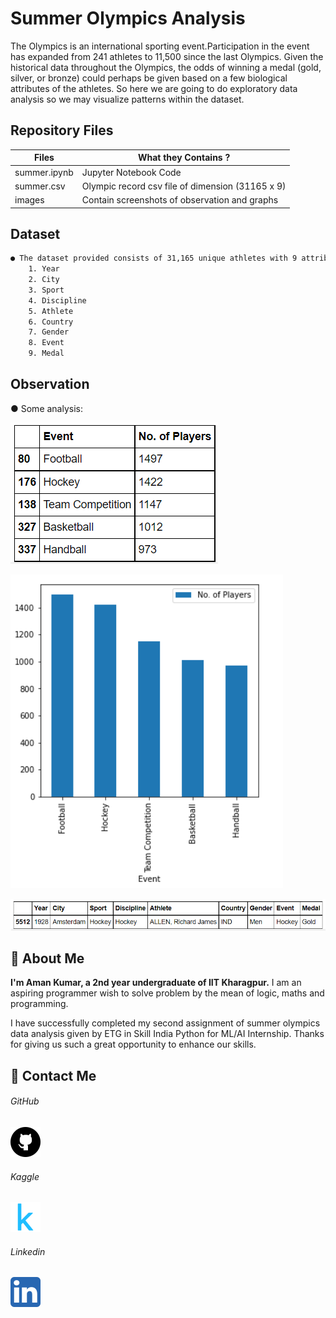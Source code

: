 # Summer Olympics Analysis

The Olympics is an international sporting event.Participation in the event has expanded from 241 athletes to 11,500 since the last Olympics. Given the historical data throughout the Olympics, the odds of winning a medal (gold, silver, or bronze) could perhaps be given based on a few biological attributes of the athletes. So here we are going to do exploratory data analysis so we may visualize patterns within the dataset.


## Repository Files

  | Files             | What they Contains ?                                                               |
| ----------------- | ------------------------------------------------------------------ |
| summer.ipynb |Jupyter Notebook Code |
| summer.csv |Olympic record csv file of dimension (31165 x 9)|
| images |  Contain screenshots of observation and graphs|

## Dataset

```bash
● The dataset provided consists of 31,165 unique athletes with 9 attributes:
    1. Year
    2. City
    3. Sport
    4. Discipline
    5. Athlete
    6. Country
    7. Gender
    8. Event
    9. Medal
``` 

## Observation

● Some analysis:

![](https://github.com/ajaman190/ETG_Summer_Olympics_Data_Analysis/blob/main/images/Screenshot%202021-09-14%20113013.png)

![](https://github.com/ajaman190/ETG_Summer_Olympics_Data_Analysis/blob/main/images/Screenshot%202021-09-14%20112940.png)

![](https://github.com/ajaman190/ETG_Summer_Olympics_Data_Analysis/blob/main/images/Screenshot%202021-09-14%20112751.png)


  
## 🚀 About Me
**I'm Aman Kumar, a 2nd year undergraduate of IIT Kharagpur.** I am an aspiring programmer wish to solve problem by the mean of logic, maths and programming. 

I have successfully completed my second assignment of summer olympics data analysis given by ETG in Skill India Python for ML/AI Internship. Thanks for giving us such a great opportunity to enhance our skills.



## 🔗 Contact Me

###### GitHub
[![portfolio](https://github.com/ajaman190/ETG_Inventory_Management_System_Project/blob/main/Images/Social%20Media%20Logo/1964417_github_logo_media_social_icon.png)](https://github.com/ajaman190) 


###### Kaggle
[![kaggle](https://github.com/ajaman190/ETG_Inventory_Management_System_Project/blob/main/Images/Social%20Media%20Logo/4373210_kaggle_logo_logos_icon.png)](https://www.kaggle.com/aman190)


###### Linkedin
[![linkedin](https://github.com/ajaman190/ETG_Inventory_Management_System_Project/blob/main/Images/Social%20Media%20Logo/5296501_linkedin_network_linkedin%20logo_icon.png)](https://www.linkedin.com/in/aman-kumar-586b23216/)

